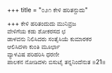 +++
title = "೦೨೧ ಕೇಳಿ ಹರಿತನ್ದುದು"

+++
ಕೇಳಿ ಹರಿತಂದುದು ಮುನಿವ್ರಜ  
ವೇಳಿಗೆಯ ಕಡು ಶೋಕರಸದ ಛ  
ಡಾಳವನು ನಿಲಿಸಿದರು ಸಂತೈಸಿಯೆ ಕುಮಾರಕರ   
ಆಲಿಸಿದಳಾ ಕುಂತಿ ಮೂರ್ಛಾ  
ವ್ಯಾಳವಿಷ ಪರಿಹರಿಸಿ ಧರಣೀ  
ಪಾಲಕನ ನೋಡಿದಳು ಬಿಸುಟೈ ತನ್ನನಿಂದೆನುತ      ॥21॥